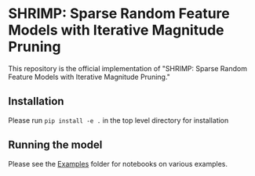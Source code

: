 # SHRIMP: Sparse Random Feature Models with Iterative Magnitude Pruning

This repository is the official implementation of "SHRIMP: Sparse Random Feature Models with Iterative Magnitude Pruning."

## Installation

Please run ```pip install -e .``` in the top level directory for installation

## Running the model

Please see the [Examples](examples) folder for notebooks on various examples.
